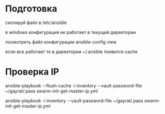 # Подготовка
скопируй файл в 
/etc/ansible

в windows конфигурация не работает в текущей директории

посмотреть файл конфигурации
ansible-config view

если все работает то в директории ~/.ansible появится cache

# Проверка IP
ansible-playbook --flush-cache -i inventory --vault-password-file ~/gayrat/.pass swarm-init-get-master-ip.yml

ansible-playbook  -i inventory --vault-password-file ~/gayrat/.pass swarm-init-get-master-ip.yml


